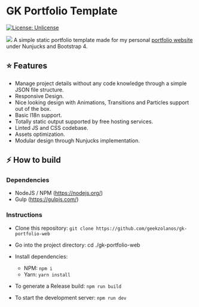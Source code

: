 # GK Portfolio Template

<a href="https://github.com/geekzolanos/gk-index/blob/master/LICENSE"><img src="https://img.shields.io/badge/license-MIT-blue.svg" alt="License: Unlicense"></a>

<img src="https://i.ibb.co/ZV94nJr/gk-thumb.gif" />
A simple static portfolio template made for my personal <a href="https://geekzolanos.github.io/" target="_blank"> portfolio website</a> under Nunjucks and Bootstrap 4.

## :star: Features
- Manage project details without any code knowledge through a simple JSON file structure.
- Responsive Design.
- Nice looking design with Animations, Transitions and Particles support out of the box.
- Basic l18n support.
- Totally static output supported by free hosting services.
- Linted JS and CSS codebase.
- Assets optimization.
- Modular design through Nunjucks implementation.


## :zap: How to build
### Dependencies
- NodeJS / NPM (https://nodejs.org/)
- Gulp (https://gulpjs.com/)

### Instructions
- Clone this repository: `git clone https://github.com/geekzolanos/gk-portfolio-web`

- Go into the project directory: cd ./gk-portfolio-web

- Install dependencies: 
  - NPM: `npm i`
  - Yarn: `yarn install`

- To generate a Release build: `npm run build`

- To start the development server: `npm run dev`
